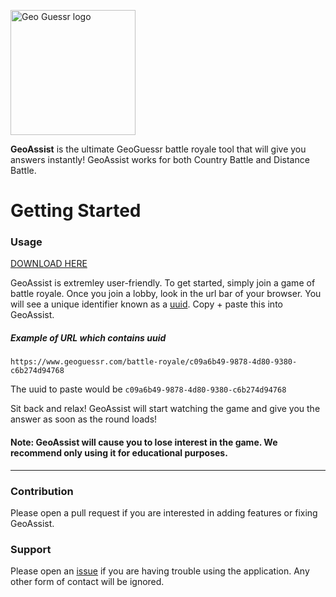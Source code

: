 <p><img src="https://www.geoguessr.com/_next/static/images/logo-dd3c3286e6d14f72653800dbdf5340a0.svg" width="200" alt="Geo Guessr logo"></p>

__GeoAssist__ is the ultimate GeoGuessr battle royale tool that will give you answers instantly! GeoAssist works for both Country Battle and Distance Battle.

# Getting Started

### Usage

[DOWNLOAD HERE](https://github.com/jj0e/geoassist/releases/tag/v1.0)

GeoAssist is extremley user-friendly. To get started, simply join a game of battle royale. Once you join a lobby, look in the url bar of your browser. You will see a unique identifier known as a [uuid](https://en.wikipedia.org/wiki/Universally_unique_identifier). Copy + paste this into GeoAssist.

##### Example of URL which contains uuid
```
https://www.geoguessr.com/battle-royale/c09a6b49-9878-4d80-9380-c6b274d94768
```
The uuid to paste would be `c09a6b49-9878-4d80-9380-c6b274d94768`

Sit back and relax! GeoAssist will start watching the game and give you the answer as soon as the round loads!

#### Note: GeoAssist will cause you to lose interest in the game. We recommend only using it for educational purposes.

---

### Contribution

Please open a pull request if you are interested in adding features or fixing GeoAssist.

### Support

Please open an [issue](https://github.com/jj0e/geoguessr-assist/issues) if you are having trouble using the application. Any other form of contact will be ignored.
